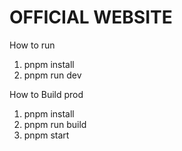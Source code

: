 # OFFICIAL WEBSITE


How to run
1. pnpm install
2. pnpm run dev

How to Build prod
1. pnpm install
2. pnpm run build
3. pnpm start
